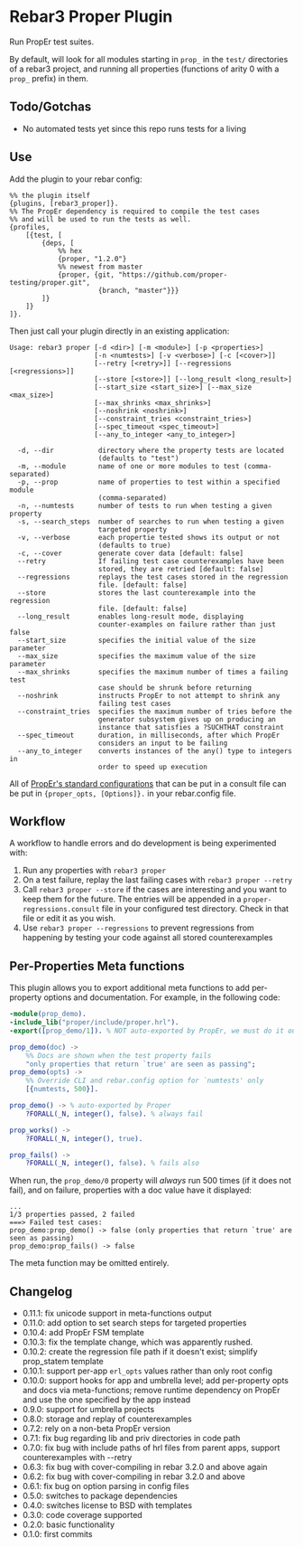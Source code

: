 Rebar3 Proper Plugin
=====

Run PropEr test suites.

By default, will look for all modules starting in `prop_` in the `test/`
directories of a rebar3 project, and running all properties (functions of arity
0 with a `prop_` prefix) in them.

Todo/Gotchas
----

- No automated tests yet since this repo runs tests for a living

Use
---

Add the plugin to your rebar config:

    %% the plugin itself
    {plugins, [rebar3_proper]}.
    %% The PropEr dependency is required to compile the test cases
    %% and will be used to run the tests as well.
    {profiles,
        [{test, [
            {deps, [
                %% hex
                {proper, "1.2.0"}
                %% newest from master
                {proper, {git, "https://github.com/proper-testing/proper.git",
                          {branch, "master"}}}
            ]}
        ]}
    ]}.

Then just call your plugin directly in an existing application:

    Usage: rebar3 proper [-d <dir>] [-m <module>] [-p <properties>]
                         [-n <numtests>] [-v <verbose>] [-c [<cover>]]
                         [--retry [<retry>]] [--regressions [<regressions>]]
                         [--store [<store>]] [--long_result <long_result>]
                         [--start_size <start_size>] [--max_size <max_size>]
                         [--max_shrinks <max_shrinks>]
                         [--noshrink <noshrink>]
                         [--constraint_tries <constraint_tries>]
                         [--spec_timeout <spec_timeout>]
                         [--any_to_integer <any_to_integer>]
    
      -d, --dir           directory where the property tests are located
                          (defaults to "test")
      -m, --module        name of one or more modules to test (comma-separated)
      -p, --prop          name of properties to test within a specified module
                          (comma-separated)
      -n, --numtests      number of tests to run when testing a given property
      -s, --search_steps  number of searches to run when testing a given
                          targeted property
      -v, --verbose       each propertie tested shows its output or not
                          (defaults to true)
      -c, --cover         generate cover data [default: false]
      --retry             If failing test case counterexamples have been
                          stored, they are retried [default: false]
      --regressions       replays the test cases stored in the regression
                          file. [default: false]
      --store             stores the last counterexample into the regression
                          file. [default: false]
      --long_result       enables long-result mode, displaying
                          counter-examples on failure rather than just false
      --start_size        specifies the initial value of the size parameter
      --max_size          specifies the maximum value of the size parameter
      --max_shrinks       specifies the maximum number of times a failing test
                          case should be shrunk before returning
      --noshrink          instructs PropEr to not attempt to shrink any
                          failing test cases
      --constraint_tries  specifies the maximum number of tries before the
                          generator subsystem gives up on producing an
                          instance that satisfies a ?SUCHTHAT constraint
      --spec_timeout      duration, in milliseconds, after which PropEr
                          considers an input to be failing
      --any_to_integer    converts instances of the any() type to integers in
                          order to speed up execution

All of [PropEr's standard configurations](http://proper.softlab.ntua.gr/doc/proper.html#Options)
that can be put in a consult file can be put in `{proper_opts, [Options]}.` in your rebar.config file.

Workflow
---

A workflow to handle errors and do development is being experimented with:

1. Run any properties with `rebar3 proper`
2. On a test failure, replay the last failing cases with `rebar3 proper --retry`
3. Call `rebar3 proper --store` if the cases are interesting and you want to keep them for the future. The entries will be appended in a `proper-regressions.consult` file in your configured test directory. Check in that file or edit it as you wish.
4. Use `rebar3 proper --regressions` to prevent regressions from happening by testing your code against all stored counterexamples

Per-Properties Meta functions
---

This plugin allows you to export additional meta functions to add per-property options and documentation. For example, in the following code:

```erlang
-module(prop_demo).
-include_lib("proper/include/proper.hrl").
-export([prop_demo/1]). % NOT auto-exported by PropEr, we must do it ourselves

prop_demo(doc) ->
    %% Docs are shown when the test property fails
    "only properties that return `true' are seen as passing";
prop_demo(opts) ->
    %% Override CLI and rebar.config option for `numtests' only
    [{numtests, 500}].

prop_demo() -> % auto-exported by Proper
    ?FORALL(_N, integer(), false). % always fail

prop_works() ->
    ?FORALL(_N, integer(), true).

prop_fails() ->
    ?FORALL(_N, integer(), false). % fails also
```

When run, the `prop_demo/0` property will _always_ run 500 times (if it does not fail), and on failure, properties with a doc value have it displayed:

```
...
1/3 properties passed, 2 failed
===> Failed test cases:
prop_demo:prop_demo() -> false (only properties that return `true' are seen as passing)
prop_demo:prop_fails() -> false
```

The meta function may be omitted entirely.


Changelog
----

- 0.11.1: fix unicode support in meta-functions output
- 0.11.0: add option to set search steps for targeted properties
- 0.10.4: add PropEr FSM template
- 0.10.3: fix the template change, which was apparently rushed.
- 0.10.2: create the regression file path if it doesn't exist; simplify prop_statem template
- 0.10.1: support per-app `erl_opts` values rather than only root config
- 0.10.0: support hooks for app and umbrella level; add per-property opts and docs via meta-functions; remove runtime dependency on PropEr and use the one specified by the app instead
- 0.9.0: support for umbrella projects
- 0.8.0: storage and replay of counterexamples
- 0.7.2: rely on a non-beta PropEr version
- 0.7.1: fix bug regarding lib and priv directories in code path
- 0.7.0: fix bug with include paths of hrl files from parent apps, support counterexamples with --retry
- 0.6.3: fix bug with cover-compiling in rebar 3.2.0 and above again
- 0.6.2: fix bug with cover-compiling in rebar 3.2.0 and above
- 0.6.1: fix bug on option parsing in config files
- 0.5.0: switches to package dependencies
- 0.4.0: switches license to BSD with templates
- 0.3.0: code coverage supported
- 0.2.0: basic functionality
- 0.1.0: first commits
